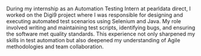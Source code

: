 During my internship as an Automation Testing Intern at pearldata direct, I worked on the Digi9 project where I was responsible for designing and executing automated test scenarios using Selenium and Java.
My role involved writing and maintaining test scripts, identifying bugs, and ensuring the software met quality standards.
This experience not only sharpened my skills in test automation but also deepened my understanding of Agile methodologies and team collaboration.
